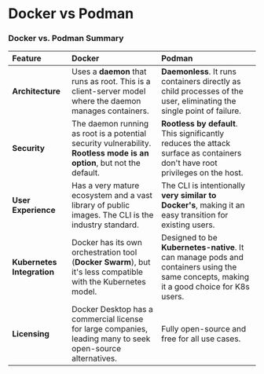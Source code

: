 # Docker vs Podman

### Docker vs. Podman Summary

| Feature | Docker | Podman |
| :--- | :--- | :--- |
| **Architecture** | Uses a **daemon** that runs as root. This is a client-server model where the daemon manages containers. | **Daemonless**. It runs containers directly as child processes of the user, eliminating the single point of failure. |
| **Security** | The daemon running as root is a potential security vulnerability. **Rootless mode is an option**, but not the default. | **Rootless by default**. This significantly reduces the attack surface as containers don't have root privileges on the host. |
| **User Experience** | Has a very mature ecosystem and a vast library of public images. The CLI is the industry standard. | The CLI is intentionally **very similar to Docker's**, making it an easy transition for existing users. |
| **Kubernetes Integration** | Docker has its own orchestration tool (**Docker Swarm**), but it's less compatible with the Kubernetes model. | Designed to be **Kubernetes-native**. It can manage pods and containers using the same concepts, making it a good choice for K8s users. |
| **Licensing** | Docker Desktop has a commercial license for large companies, leading many to seek open-source alternatives. | Fully open-source and free for all use cases. |
